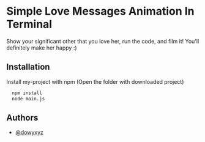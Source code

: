 
# Simple Love Messages Animation In Terminal

Show your significant other that you love her, run the code, and film it! You'll definitely make her happy :)


## Installation

Install my-project with npm  (Open the folder with downloaded project)

```bash
  npm install 
  node main.js
```
    
## Authors

- [@dowyxyz](https://github.com/dowyxyz)

